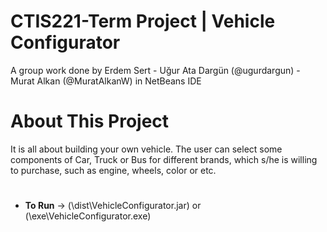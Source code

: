 # CTIS221-Term Project | Vehicle Configurator 

  A group work done by Erdem Sert - Uğur Ata Dargün (@ugurdargun) - Murat Alkan (@MuratAlkanW) in NetBeans IDE

# About This Project
It is all about building your own vehicle. The user can
select some components of Car, Truck or Bus for different brands, which s/he is willing to
purchase, such as engine, wheels, color or etc.
#
- **To Run** -> (\dist\VehicleConfigurator.jar) or (\exe\VehicleConfigurator.exe)
